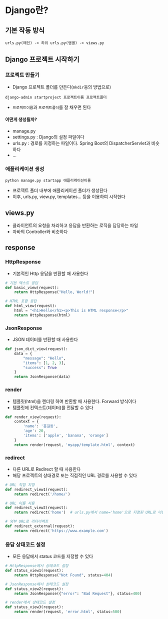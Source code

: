 # Django란?
## 기본 작동 방식
```
urls.py(메인) -> 하위 urls.py(앱별) -> views.py
```
## Django 프로젝트 시작하기
### 프로젝트 만들기
- Django 프로젝트 폴더를 만든다(`mkdir`등의 방법으로)
```shell
django-admin startproject 프로젝트이름 프로젝트폴더
```
- `프로젝트이름`과 `프로젝트폴더`를 잘 채우면 된다
#### 어떤게 생성될까?
- manage.py
- settings.py : Django의 설정 파일이다
- urls.py : 경로를 지정하는 파일이다. Spring Boot의 DispatcherServlet과 비슷하다
- ...
### 애플리케이션 생성
```shell
python manage.py startapp 애플리케이션이름
```
- 프로젝트 폴더 내부에 애플리케이션 폴더가 생성된다
- 이후, urls.py, view.py, templates... 등을 이용하여 시작한다
## views.py
- 클라이언트의 요청을 처리하고 응답을 반환하는 로직을 담당하는 파일
- 자바의 Controller와 비슷하다
## response
### HttpResponse
- 기본적인 Http 응답을 반환할 때 사용한다
```python
# 기본 텍스트 응답
def basic_view(request):
    return HttpResponse("Hello, World!")

# HTML 포함 응답
def html_view(request):
    html = "<h1>Hello</h1><p>This is HTML response</p>"
    return HttpResponse(html)
```
### JsonResponse
- JSON 데이터를 반환할 때 사용한다
```python
def json_dict_view(request):
    data = {
        "message": "Hello",
        "items": [1, 2, 3],
        "success": True
    }
    return JsonResponse(data)
```
### render
- 템플릿(html)을 렌더링 하여 반환할 때 사용한다. Forward 방식이다
- 템플릿에 컨텍스트(데이터)를 전달할 수 있다
```python
def render_view(request):
    context = {
        'name': '홍길동',
        'age': 20,
        'items': ['apple', 'banana', 'orange']
    }
    return render(request, 'myapp/template.html', context)
```
### redirect
- 다른 URL로 Redirect 할 때 사용한다
- 해당 프로젝트의 상대경로 또는 직접적인 URL 경로를 사용할 수 있다
```python
# URL 직접 지정
def redirect_view1(request):
    return redirect('/home/')

# URL 이름 사용
def redirect_view2(request):
    return redirect('home')  # urls.py에서 name='home'으로 지정된 URL로 이동

# 외부 URL로 리다이렉트
def redirect_external(request):
    return redirect('https://www.example.com')
```
### 응답 상태코드 설정
- 모든 응답에서 status 코드를 지정할 수 있다
```python
# HttpResponse에서 상태코드 설정
def status_view1(request):
    return HttpResponse("Not Found", status=404)

# JsonResponse에서 상태코드 설정
def status_view2(request):
    return JsonResponse({"error": "Bad Request"}, status=400)

# render에서 상태코드 설정
def status_view3(request):
    return render(request, 'error.html', status=500)
```